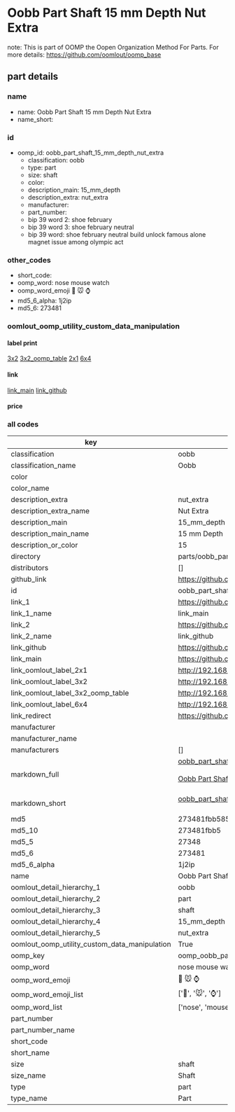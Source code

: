 # Oobb Part Shaft 15 mm Depth Nut Extra  

note: This is part of OOMP the Oopen Organization Method For Parts. For more details: https://github.com/oomlout/oomp_base

##  part details
  







### name
* name: Oobb Part Shaft 15 mm Depth Nut Extra
* name_short: 
### id
* oomp_id: oobb_part_shaft_15_mm_depth_nut_extra
  * classification: oobb
  * type: part
  * size: shaft
  * color: 
  * description_main: 15_mm_depth
  * description_extra: nut_extra
  * manufacturer: 
  * part_number: 
  * bip 39 word 2: shoe february
  * bip 39 word 3: shoe february neutral
  * bip 39 word: shoe february neutral build unlock famous alone magnet issue among olympic act

### other_codes
* short_code: 
* oomp_word: nose mouse watch
* oomp_word_emoji :nose: :mouse: :watch:
* md5_6_alpha: 1j2ip
* md5_6: 273481






### oomlout_oomp_utility_custom_data_manipulation
#### label print
[3x2](http://192.168.1.245:1112/?label=oomp%201j2ip)
[3x2_oomp_table](http://192.168.1.108:1112/?label=oomp%201j2ip)
[2x1](http://192.168.1.242:1112/?label=oomp%201j2ip)
[6x4](http://192.168.1.55:1112/?label=oomp%201j2ip)    

#### link

[link_main](https://github.com/oomlout/oomlout_oomp_version_1_messy/tree/main/parts/oobb_part_shaft_15_mm_depth_nut_extra) [link_github](https://github.com/oomlout/oomlout_oomp_version_1_messy/tree/main/parts/oobb_part_shaft_15_mm_depth_nut_extra)                             

#### price







### all codes 
| key | value |  
| --- | --- |  
| classification | oobb |  
| classification_name | Oobb |  
| color |  |  
| color_name |  |  
| description_extra | nut_extra |  
| description_extra_name | Nut Extra |  
| description_main | 15_mm_depth |  
| description_main_name | 15 mm Depth |  
| description_or_color | 15 |  
| directory | parts/oobb_part_shaft_15_mm_depth_nut_extra |  
| distributors | [] |  
| github_link | https://github.com/oomlout/oomlout_oomp_part_src/tree/main/parts/oobb_part_shaft_15_mm_depth_nut_extra |  
| id | oobb_part_shaft_15_mm_depth_nut_extra |  
| link_1 | https://github.com/oomlout/oomlout_oomp_version_1_messy/tree/main/parts/oobb_part_shaft_15_mm_depth_nut_extra |  
| link_1_name | link_main |  
| link_2 | https://github.com/oomlout/oomlout_oomp_version_1_messy/tree/main/parts/oobb_part_shaft_15_mm_depth_nut_extra |  
| link_2_name | link_github |  
| link_github | https://github.com/oomlout/oomlout_oomp_version_1_messy/tree/main/parts/oobb_part_shaft_15_mm_depth_nut_extra |  
| link_main | https://github.com/oomlout/oomlout_oomp_version_1_messy/tree/main/parts/oobb_part_shaft_15_mm_depth_nut_extra |  
| link_oomlout_label_2x1 | http://192.168.1.242:1112/?label=oomp%201j2ip |  
| link_oomlout_label_3x2 | http://192.168.1.245:1112/?label=oomp%201j2ip |  
| link_oomlout_label_3x2_oomp_table | http://192.168.1.108:1112/?label=oomp%201j2ip |  
| link_oomlout_label_6x4 | http://192.168.1.55:1112/?label=oomp%201j2ip |  
| link_redirect | https://github.com/oomlout/oomlout_oomp_version_1_messy/tree/main/parts/oobb_part_shaft_15_mm_depth_nut_extra |  
| manufacturer |  |  
| manufacturer_name |  |  
| manufacturers | [] |  
| markdown_full | [oobb_part_shaft_15_mm_depth_nut_extra](none)<br>[](none)<br>[Oobb Part Shaft 15 Mm Depth Nut Extra](none)<br><br> |  
| markdown_short | [oobb_part_shaft_15_mm_depth_nut_extra](none)<br><br> |  
| md5 | 273481fbb585e0dd4af701dd29d51633 |  
| md5_10 | 273481fbb5 |  
| md5_5 | 27348 |  
| md5_6 | 273481 |  
| md5_6_alpha | 1j2ip |  
| name | Oobb Part Shaft 15 mm Depth Nut Extra |  
| oomlout_detail_hierarchy_1 | oobb |  
| oomlout_detail_hierarchy_2 | part |  
| oomlout_detail_hierarchy_3 | shaft |  
| oomlout_detail_hierarchy_4 | 15_mm_depth |  
| oomlout_detail_hierarchy_5 | nut_extra |  
| oomlout_oomp_utility_custom_data_manipulation | True |  
| oomp_key | oomp_oobb_part_shaft_15_mm_depth_nut_extra |  
| oomp_word | nose mouse watch |  
| oomp_word_emoji | :nose: :mouse: :watch: |  
| oomp_word_emoji_list | [':nose:', ':mouse:', ':watch:'] |  
| oomp_word_list | ['nose', 'mouse', 'watch'] |  
| part_number |  |  
| part_number_name |  |  
| short_code |  |  
| short_name |  |  
| size | shaft |  
| size_name | Shaft |  
| type | part |  
| type_name | Part |  
